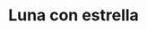 ---
title: Luna con estrella
date: 
draft: false

# descripcion
description : Luna con estrella

materials: Plata 925

color: Plateado

dimensions: 2,8cm x 2,4cm

code: 02-14-0218

type: "Dijes"

categories: []

price: $3.540,00

price_eftvo: $3.005,00

# Images
# first image will be shown in the product page
images:
  # - image: "images/path_to_image"
  # La ubicacion de las imagenes es imagenes/Dijes/Dijes.Plata/02-14-0218-luna-con-estrella
  - image: "./images/dijes/plata/02-14-0218-luna-con-estrella.JPG"
---
